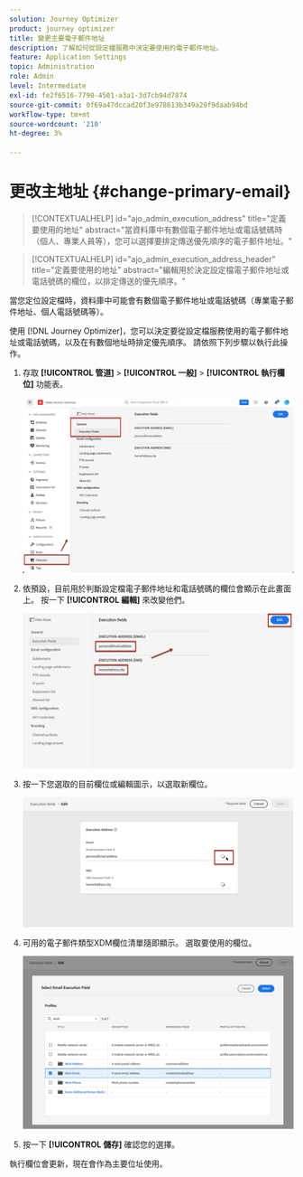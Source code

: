 ```yaml
---
solution: Journey Optimizer
product: journey optimizer
title: 變更主要電子郵件地址
description: 了解如何從設定檔服務中決定要使用的電子郵件地址。
feature: Application Settings
topic: Administration
role: Admin
level: Intermediate
exl-id: fe2f6516-7790-4501-a3a1-3d7cb94d7874
source-git-commit: 0f69a47dccad20f3e978613b349a29f9daab94bd
workflow-type: tm+mt
source-wordcount: '210'
ht-degree: 3%

---
```


# 更改主地址 {#change-primary-email}

>[!CONTEXTUALHELP]
>id="ajo_admin_execution_address"
>title="定義要使用的地址"
>abstract="當資料庫中有數個電子郵件地址或電話號碼時（個人、專業人員等），您可以選擇要排定傳送優先順序的電子郵件地址。"

>[!CONTEXTUALHELP]
>id="ajo_admin_execution_address_header"
>title="定義要使用的地址"
>abstract="編輯用於決定設定檔電子郵件地址或電話號碼的欄位，以排定傳送的優先順序。"

當您定位設定檔時，資料庫中可能會有數個電子郵件地址或電話號碼（專業電子郵件地址、個人電話號碼等）。

使用 [!DNL Journey Optimizer]，您可以決定要從設定檔服務使用的電子郵件地址或電話號碼，以及在有數個地址時排定優先順序。 請依照下列步驟以執行此操作。

1. 存取  **[!UICONTROL 管道]** > **[!UICONTROL 一般]** > **[!UICONTROL 執行欄位]** 功能表。

   ![](assets/primary-address-execution-fields.png)

1. 依預設，目前用於判斷設定檔電子郵件地址和電話號碼的欄位會顯示在此畫面上。 按一下 **[!UICONTROL 編輯]** 來改變他們。

   ![](assets/primary-address.png)

1. 按一下您選取的目前欄位或編輯圖示，以選取新欄位。

   ![](assets/primary-address-edit.png)

1. 可用的電子郵件類型XDM欄位清單隨即顯示。 選取要使用的欄位。

   ![](assets/primary-address-select-field.png)

1. 按一下 **[!UICONTROL 儲存]** 確認您的選擇。

執行欄位會更新，現在會作為主要位址使用。

<!--1. You can also select an additional field to use as secondary email address. This allows you to determine which field to use if the primary field is empty for a profile. -->
